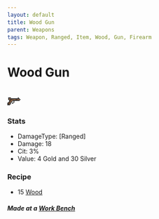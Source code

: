 ```yaml
---
layout: default
title: Wood Gun
parent: Weapons
tags: Weapon, Ranged, Item, Wood, Gun, Firearm 
---
```


# Wood Gun
#
![Icon](https://raw.githubusercontent.com/RickLugtigheid/SupernovaMod/main/Items/Weapons/PreHardmode/WoodGun.png)

### Stats
- DamageType: [Ranged]
- Damage: 18
- Cit: 3%
- Value: 4 Gold and 30 Silver

### Recipe
- 15 [Wood](https://terraria-archive.fandom.com/wiki/Wood)

##### Made at a [Work Bench](https://terraria.fandom.com/wiki/Work_Benches)